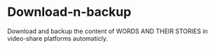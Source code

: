 # Download-n-backup
Download and backup the content of WORDS AND THEIR STORIES in video-share platforms automaticly.
